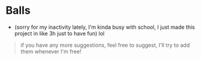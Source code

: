 # Balls

- (sorry for my inactivity lately, I'm kinda busy with school, I just made this project in like 3h just to have fun) lol

> if you have any more suggestions, feel free to suggest, I'll try to add them whenever I'm free!